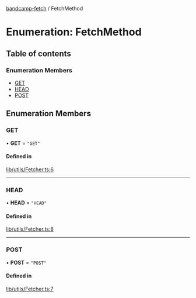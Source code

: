 [bandcamp-fetch](../README.md) / FetchMethod

# Enumeration: FetchMethod

## Table of contents

### Enumeration Members

- [GET](FetchMethod.md#get)
- [HEAD](FetchMethod.md#head)
- [POST](FetchMethod.md#post)

## Enumeration Members

### GET

• **GET** = ``"GET"``

#### Defined in

[lib/utils/Fetcher.ts:6](https://github.com/patrickkfkan/bandcamp-fetch/blob/7bb1899/src/lib/utils/Fetcher.ts#L6)

___

### HEAD

• **HEAD** = ``"HEAD"``

#### Defined in

[lib/utils/Fetcher.ts:8](https://github.com/patrickkfkan/bandcamp-fetch/blob/7bb1899/src/lib/utils/Fetcher.ts#L8)

___

### POST

• **POST** = ``"POST"``

#### Defined in

[lib/utils/Fetcher.ts:7](https://github.com/patrickkfkan/bandcamp-fetch/blob/7bb1899/src/lib/utils/Fetcher.ts#L7)
